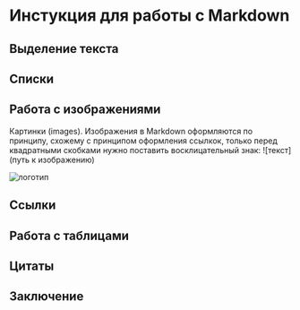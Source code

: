 # Инстукция для работы с Markdown

## Выделение текста

## Списки

## Работа с изображениями

Картинки (images).
Изображения в Markdown оформляются по принципу, схожему с принципом оформления ссылкок, только перед квадратными скобками нужно поставить восклицательный знак: ![текст](путь к изображению)

![логотип](im.png)



## Ссылки

## Работа с таблицами

## Цитаты

## Заключение 

##